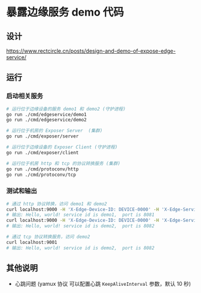 # 暴露边缘服务 demo 代码

## 设计

https://www.rectcircle.cn/posts/design-and-demo-of-expose-edge-service/

## 运行

### 启动相关服务

```bash
# 运行位于边缘设备的服务 demo1 和 demo2 (守护进程)
go run ./cmd/edgeservice/demo1
go run ./cmd/edgeservice/demo2

# 运行位于机房的 Exposer Server  (集群)
go run ./cmd/exposer/server

# 运行位于边缘设备的 Exposer Client (守护进程)
go run ./cmd/exposer/client

# 运行位于机房 http 和 tcp 的协议转换服务 (集群)
go run ./cmd/protoconv/http
go run ./cmd/protoconv/tcp
```

### 测试和输出

```bash
# 通过 http 协议转换，访问 demo1 和 demo2
curl localhost:9000 -H 'X-Edge-Device-ID: DEVICE-0000' -H 'X-Edge-Service-ID: demo1'
# 输出: Hello, world! service id is demo1,  port is 8081
curl localhost:9000 -H 'X-Edge-Device-ID: DEVICE-0000' -H 'X-Edge-Service-ID: demo2'
# 输出: Hello, world! service id is demo2,  port is 8082

# 通过 tcp 协议转换服务，访问 demo2
curl localhost:9001
# 输出: Hello, world! service id is demo2,  port is 8082
```

## 其他说明

* 心跳问题 (yamux 协议 可以配置心跳 `KeepAliveInterval` 参数，默认 10 秒)
